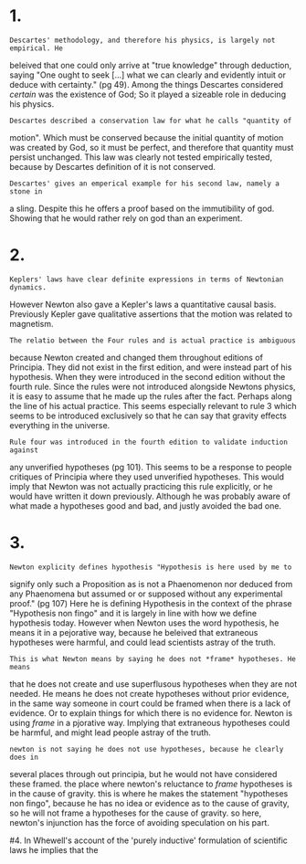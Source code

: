 # 1.
    Descartes' methodology, and therefore his physics, is largely not empirical. He
beleived that one could only arrive at "true knowledge" through deduction, saying
"One ought to seek [...] what we can clearly and evidently intuit or deduce with
certainty." (pg 49). Among the things Descartes considered *certain* was the
existence of God; So it played a sizeable role in deducing his physics.

    Descartes described a conservation law for what he calls "quantity of
motion". Which must be conserved because the initial quantity of motion was
created by God, so it must be perfect, and therefore that quantity must persist
unchanged. This law was clearly not tested empirically tested, because by
Descartes definition of it is not conserved.

    Descartes' gives an emperical example for his second law, namely a stone in
a sling. Despite this he offers a proof based on the immutibility of god.
Showing that he would rather rely on god than an experiment.

# 2.
    Keplers' laws have clear definite expressions in terms of Newtonian dynamics.
However Newton also gave a Kepler's laws a quantitative causal basis. Previously
Kepler gave qualitative assertions that the motion was related to magnetism.

    The relatio between the Four rules and is actual practice is ambiguous 
because Newton created and changed them throughout editions of Principia. They
did not exist in the first edition, and were instead part of his hypothesis. When
they were introduced in the second edition without the fourth rule. Since the
rules were not introduced alongside Newtons physics, it is easy to assume that he
made up the rules after the fact. Perhaps along the line of his actual practice.
This seems especially relevant to rule 3 which seems to be introduced exclusively
so that he can say that gravity effects everything in the universe.
                                                                                      
    Rule four was introduced in the fourth edition to validate induction against
any unverified hypotheses (pg 101). This seems to be a response to people
critiques of Principia where they used unverified hypotheses. This would imply
that Newton was not actually practicing this rule explicitly, or he would have
written it down previously. Although he was probably aware of what made a
hypotheses good and bad, and justly avoided the bad one. 

# 3.
    Newton explicity defines hypothesis "Hypothesis is here used by me to 
signify only such a Proposition as is not a Phaenomenon nor deduced from any 
Phaenomena but assumed or or supposed without any experimental proof." (pg 107)
Here he is defining Hypothesis in the context of the phrase "Hypothesis non
fingo" and it is largely in line with how we define hypothesis today. However
when Newton uses the word hypothesis, he means it in a pejorative way,
because he beleived that extraneous hypotheses were harmful, and could lead
scientists astray of the truth.

    This is what Newton means by saying he does not *frame* hypotheses. He means
that he does not create and use superflusous hypotheses when they are not needed.
He means he does not create hypotheses without prior evidence, in the same way
someone in court could be framed when there is a lack of evidence. Or to explain
things for which there is no evidence for. Newton is using *frame* in a pjorative
way. Implying that extraneous hypotheses could be harmful, and might lead people
astray of the truth.

    newton is not saying he does not use hypotheses, because he clearly does in
several places through out principia, but he would not have considered these
framed. the place where newton's reluctance to *frame* hypotheses is in the cause
of gravity. this is where he makes the statement "hypotheses non fingo", because
he has no idea or evidence as to the cause of gravity, so he will not frame a
hypotheses for the cause of gravity. so here, newton's injunction has the force
of avoiding speculation on his part. 


#4. 
    In Whewell's account of the 'purely inductive' formulation of scientific laws
he implies that the 
